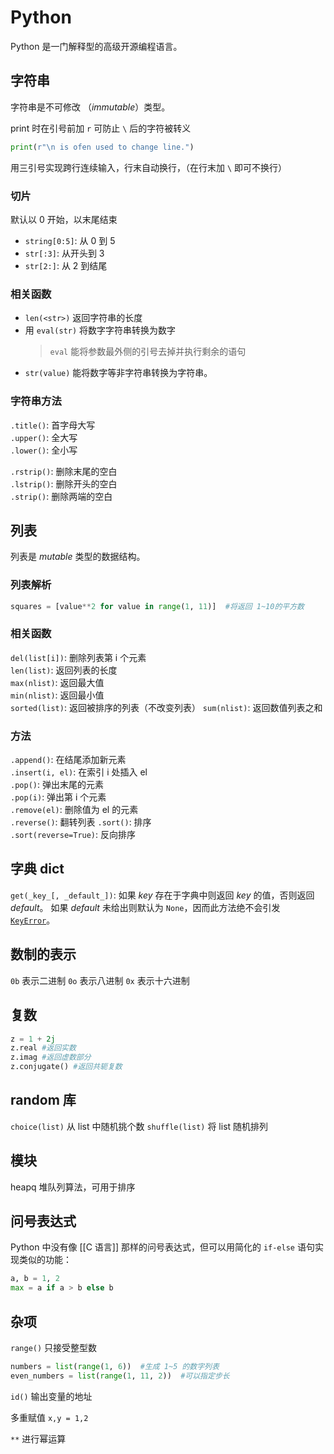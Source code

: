 # Python

Python 是一门解释型的高级开源编程语言。

## 字符串

字符串是不可修改 （*immutable*）类型。

print 时在引号前加 `r` 可防止 `\` 后的字符被转义 

``` python
print(r"\n is ofen used to change line.")
```

用三引号实现跨行连续输入，行末自动换行，（在行末加 `\` 即可不换行）

### 切片
默认以 0 开始，以末尾结束
- `string[0:5]`: 从 0 到 5
- `str[:3]`: 从开头到 3
- `str[2:]`: 从 2 到结尾

### 相关函数

- `len(<str>)` 返回字符串的长度
- 用 `eval(str)` 将数字字符串转换为数字
    > `eval` 能将参数最外侧的引号去掉并执行剩余的语句
- `str(value)` 能将数字等非字符串转换为字符串。

### 字符串方法

`.title()`: 首字母大写  
`.upper()`: 全大写  
`.lower()`: 全小写  

`.rstrip()`: 删除末尾的空白  
`.lstrip()`: 删除开头的空白  
`.strip()`: 删除两端的空白  

## 列表

列表是 *mutable* 类型的数据结构。

### 列表解析

```python
squares = [value**2 for value in range(1, 11)]  #将返回 1~10的平方数
```

### 相关函数

`del(list[i])`: 删除列表第 i 个元素  
`len(list)`: 返回列表的长度  
`max(nlist)`: 返回最大值  
`min(nlist)`: 返回最小值  
`sorted(list)`: 返回被排序的列表（不改变列表） 
`sum(nlist)`: 返回数值列表之和

### 方法

`.append()`: 在结尾添加新元素  
`.insert(i, el)`: 在索引 i 处插入 el  
`.pop()`: 弹出末尾的元素  
`.pop(i)`: 弹出第 i 个元素  
`.remove(el)`: 删除值为 el 的元素  
`.reverse()`: 翻转列表
`.sort()`: 排序  
`.sort(reverse=True)`: 反向排序  
 


## 字典 dict

`get(_key_[, _default_])`: 如果 _key_ 存在于字典中则返回 _key_ 的值，否则返回 _default_。 如果 _default_ 未给出则默认为 `None`，因而此方法绝不会引发 [`KeyError`](https://docs.python.org/zh-cn/3/library/exceptions.html#KeyError "KeyError")。

## 数制的表示

`0b` 表示二进制
`0o` 表示八进制
`0x` 表示十六进制

## 复数

```python
z = 1 + 2j
z.real #返回实数
z.imag #返回虚数部分
z.conjugate() #返回共轭复数
```

## random 库

`choice(list)` 从 list 中随机挑个数
`shuffle(list)` 将 list 随机排列

## 模块

heapq 堆队列算法，可用于排序

## 问号表达式

Python 中没有像 [[C 语言]] 那样的问号表达式，但可以用简化的 `if-else` 语句实现类似的功能：

```python
a, b = 1, 2
max = a if a > b else b
```

## 杂项

`range()` 只接受整型数

```python
numbers = list(range(1, 6))  #生成 1~5 的数字列表
even_numbers = list(range(1, 11, 2))  #可以指定步长
```

`id()` 输出变量的地址

多重赋值 `x,y = 1,2`

`**` 进行幂运算
